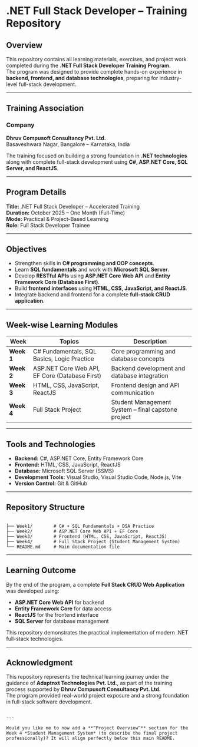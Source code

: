 # .NET Full Stack Developer – Training Repository

## Overview
This repository contains all learning materials, exercises, and project work completed during the **.NET Full Stack Developer Training Program**.  
The program was designed to provide complete hands-on experience in **backend, frontend, and database technologies**, preparing for industry-level full-stack development.

---

## Training Association

### Company
**Dhruv Compusoft Consultancy Pvt. Ltd.**  
Basaveshwara Nagar, Bangalore – Karnataka, India  


The training focused on building a strong foundation in **.NET technologies** along with complete full-stack development using **C#, ASP.NET Core, SQL Server, and ReactJS**.

---

## Program Details
**Title:** .NET Full Stack Developer – Accelerated Training  
**Duration:** October 2025 – One Month (Full-Time)  
**Mode:** Practical & Project-Based Learning  
**Role:** Full Stack Developer Trainee  

---

## Objectives
- Strengthen skills in **C# programming and OOP concepts**.  
- Learn **SQL fundamentals** and work with **Microsoft SQL Server**.  
- Develop **RESTful APIs** using **ASP.NET Core Web API** and **Entity Framework Core (Database First)**.  
- Build **frontend interfaces** using **HTML, CSS, JavaScript, and ReactJS**.  
- Integrate backend and frontend for a complete **full-stack CRUD application**.

---

## Week-wise Learning Modules

| Week | Topics | Description |
|------|---------|-------------|
| **Week 1** | C# Fundamentals, SQL Basics, Logic Practice | Core programming and database concepts |
| **Week 2** | ASP.NET Core Web API, EF Core (Database First) | Backend development and database integration |
| **Week 3** | HTML, CSS, JavaScript, ReactJS | Frontend design and API communication |
| **Week 4** | Full Stack Project | Student Management System – final capstone project |

---

## Tools and Technologies
- **Backend:** C#, ASP.NET Core, Entity Framework Core  
- **Frontend:** HTML, CSS, JavaScript, ReactJS  
- **Database:** Microsoft SQL Server (SSMS)  
- **Development Tools:** Visual Studio, Visual Studio Code, Node.js, Vite  
- **Version Control:** Git & GitHub  

---

## Repository Structure
```

├── Week1/        # C# + SQL Fundamentals + DSA Practice
├── Week2/        # ASP.NET Core Web API + EF Core
├── Week3/        # Frontend (HTML, CSS, JavaScript, ReactJS)
├── Week4/        # Full Stack Project (Student Management System)
└── README.md     # Main documentation file

```

---

## Learning Outcome
By the end of the program, a complete **Full Stack CRUD Web Application** was developed using:
- **ASP.NET Core Web API** for backend  
- **Entity Framework Core** for data access  
- **ReactJS** for the frontend interface  
- **SQL Server** for database management  

This repository demonstrates the practical implementation of modern .NET full-stack technologies.

---

## Acknowledgment
This repository represents the technical learning journey under the guidance of **Adaptnxt Technologies Pvt. Ltd.**, as part of the training process supported by **Dhruv Compusoft Consultancy Pvt. Ltd.**  
The program provided real-world project exposure and a strong foundation in full-stack software development.
```

---

Would you like me to now add a **“Project Overview”** section for the Week 4 *Student Management System* (to describe the final project professionally)? It will align perfectly below this main README.
